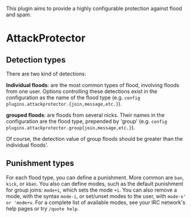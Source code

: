 This plugin aims to provide a highly configurable protection against flood
and spam.

AttackProtector
===============

Detection types
---------------

There are two kind of detections:

**Individual floods**: are the most common types of flood, involving floods
from one user. Options controlling these detections exist in the
configuration as the name of the flood type (e.g.
`config plugins.attackprotector.{join,message,etc.}`).

**grouped floods**: are floods from several nicks. Their names in the
configuration are the flood type, prepended by 'group' (e.g.
`config plugins.attackprotector.group{join,message,etc.}`).

Of course, the detection value of group floods should be greater than the
individual floods'.

Punishment types
----------------

For each flood type, you can define a punishment. More common are `ban`,
`kick`, or `kban`. You also can define modes, such as the default
punishment for group joins: `mode+i`, which sets the mode `+i`. You can
also remove a mode, with the syntax `mode-i`, or set/unset modes to the
user, with `mode-v' or 'mode+v`.
For a complete list of available modes, see your IRC network's help pages
or try `/quote help`.
